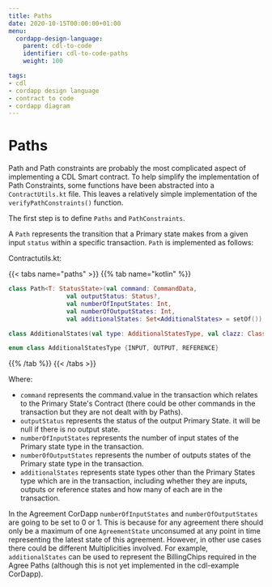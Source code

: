 ```yaml
---
title: Paths
date: 2020-10-15T00:00:00+01:00
menu:
  cordapp-design-language:
    parent: cdl-to-code
    identifier: cdl-to-code-paths
    weight: 100

tags:
- cdl
- cordapp design language
- contract to code
- cordapp diagram
---
```



# Paths

Path and Path constraints are probably the most complicated aspect of implementing a CDL Smart contract. To help simplify the implementation of Path Constraints, some functions have been abstracted into a `ContractUtils.kt` file. This leaves a relatively simple implementation of the `verifyPathConstraints()` function.

The first step is to define `Paths` and `PathConstraints`.

A `Path` represents the transition that a Primary state makes from a given input `status` within a specific transaction. `Path` is implemented as follows:

Contractutils.kt:

{{< tabs name="paths" >}}
{{% tab name="kotlin" %}}
```kotlin
class Path<T: StatusState>(val command: CommandData,
                val outputStatus: Status?,
                val numberOfInputStates: Int,
                val numberOfOutputStates: Int,
                val additionalStates: Set<AdditionalStates> = setOf())

class AdditionalStates(val type: AdditionalStatesType, val clazz: Class<out ContractState>, val numberOfStates: Int)

enum class AdditionalStatesType {INPUT, OUTPUT, REFERENCE}
```
{{% /tab %}}
{{< /tabs >}}

Where:

* `command` represents the command.value in the transaction which relates to the Primary State's Contract (there could be other commands in the transaction but they are not dealt with by Paths).
* `outputStatus` represents the status of the output Primary State. it will be null if there is no output state.
* `numberOfInputStates` represents the number of input states of the Primary state type in the transaction.
* `numberOfOutputStates` represents the number of outputs states of the Primary state type in the transaction.
* `additionalStates` represents state types other than the Primary States type which are in the transaction, including whether they are inputs, outputs or reference states and how many of each are in the transaction.

In the Agreement CorDapp `numberOfInputStates` and `numberOfOutputStates` are going to be set to 0 or 1. This is because for any agreement there should only be a maximum of one `AgreementState` unconsumed at any point in time representing the latest state of this agreement. However, in other use cases there could be different Multiplicities involved. For example, `additionalStates` can be used to represent the BillingChips required in the Agree Paths (although this is not yet implemented in the cdl-example CorDapp).

